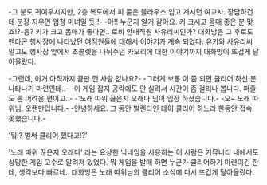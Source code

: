 -그 분도 귀여우시지만, 2층 복도에서 피 묻은 블라우스 입고 계시던 여교사. 장담하건데 분장 지우면 엄청 미녀일 듯!!- -아!! 누군지 알거 같아요. 키 크시고 몸매 좋은 분 맞죠!?-음? 키가 크고 몸매가 좋다면.. 로비 안내직원 사유리씨인가?
대화방은 그 후로도 펜타곤 행사장에 나타났던 여직원들에 대해서 이야기가 계속 되었다. 유키와 사유리씨 말고도 행사장 앞에서 초콜렛을 나눠주던 카오리에 대한 이야기까지 대화방이 뜨겁게 달아올랐다.

-그런데, 이거 아직까지 끝판 깬 사람 없나요?- -그러게 보통 이 쯤 되면 클리어 하신 분 나타나기 마련인데..- -이 게임 잡지 공략에도 안 실려서 시간이 좀 걸리나 봅니다. 퍼즐도 좀 어려운 
편이고..- 
-'노래 따위 끊은지 오래다'님이 입장 하셨습니다.- -오~ 노래 따위님. 오랜만입니다.- -안녕하세요. 그 동안 발렌타인 데이 클리어 하느라 한동안 접속 못했습니다.- 

'뭐!? 벌써 클리어 했다고!?' 

'노래 따위 끊은지 오래다' 라는 요상한 닉네임을 사용하는 이 사람은 커뮤니티 내에서도 상당한 게임 고수로 알려져 있었다.
뭐 게임을 발매 하면 누군가 클리어하기 마련이긴 한데, 생각보다 빠르네..
대화방은 노래 따위님의 클리어 소식에 다시 뜨겁게 달아올랐다.